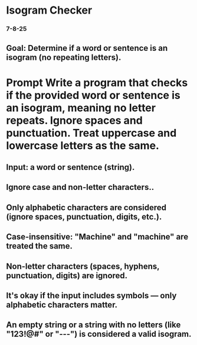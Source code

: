 # Isogram Checker

### 7-8-25

## Goal: Determine if a word or sentence is an isogram (no repeating letters).

# Prompt Write a program that checks if the provided word or sentence is an isogram, meaning no letter repeats. Ignore spaces and punctuation. Treat uppercase and lowercase letters as the same.

## Input: a word or sentence (string).

## Ignore case and non-letter characters..

## Only alphabetic characters are considered (ignore spaces, punctuation, digits, etc.).

## Case-insensitive: "Machine" and "machine" are treated the same.

## Non-letter characters (spaces, hyphens, punctuation, digits) are ignored.

## It's okay if the input includes symbols — only alphabetic characters matter.

## An empty string or a string with no letters (like "123!@#" or "---") is considered a valid isogram.